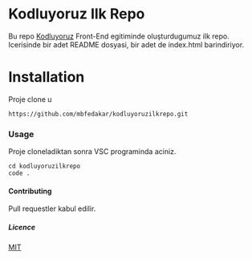 # Kodluyoruz Ilk Repo
Bu repo [Kodluyoruz](https://kodluyoruz.org) Front-End egitiminde oluşturdugumuz ilk repo. Icerisinde 
bir adet README dosyasi, bir adet de index.html barindiriyor.

# Installation
Proje clone u
```
https://github.com/mbfedakar/kodluyoruzilkrepo.git
```
### Usage
Proje cloneladiktan sonra VSC programinda aciniz.
```
cd kodluyoruzilkrepo
code .
```
#### Contributing
Pull requestler kabul edilir.
##### Licence

[MIT](https://choosealicense.com/licenses/mit/)
